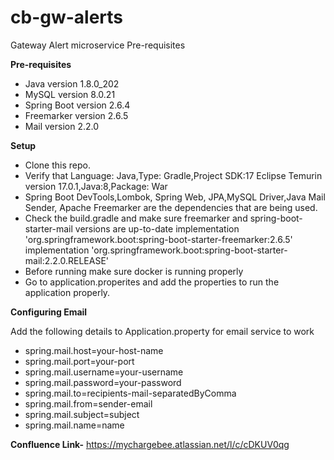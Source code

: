 # cb-gw-alerts
Gateway Alert microservice Pre-requisites

**Pre-requisites**

* Java version 1.8.0_202
* MySQL version 8.0.21
* Spring Boot version 2.6.4
* Freemarker version 2.6.5
* Mail version 2.2.0

**Setup**
* Clone this repo.
* Verify that Language: Java,Type: Gradle,Project SDK:17 Eclipse Temurin version 17.0.1,Java:8,Package: War 
* Spring Boot DevTools,Lombok, Spring Web, JPA,MySQL Driver,Java Mail Sender, Apache Freemarker are the dependencies that are being used.
* Check the build.gradle and make sure freemarker and spring-boot-starter-mail versions are up-to-date 
    implementation 'org.springframework.boot:spring-boot-starter-freemarker:2.6.5'
    implementation 'org.springframework.boot:spring-boot-starter-mail:2.2.0.RELEASE'
* Before running make sure docker is running properly
* Go to application.properites and add the properties to run the application properly. 

**Configuring Email**

Add the following details to Application.property for email service to work
* spring.mail.host=your-host-name
* spring.mail.port=your-port
* spring.mail.username=your-username
* spring.mail.password=your-password
* spring.mail.to=recipients-mail-separatedByComma
* spring.mail.from=sender-email
* spring.mail.subject=subject
* spring.mail.name=name

**Confluence Link-** https://mychargebee.atlassian.net/l/c/cDKUV0qg


